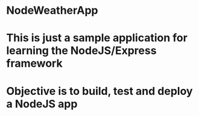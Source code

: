 # NodeWeatherApp
# This is just a sample application for learning the NodeJS/Express framework
# Objective is to build, test and deploy a NodeJS app
